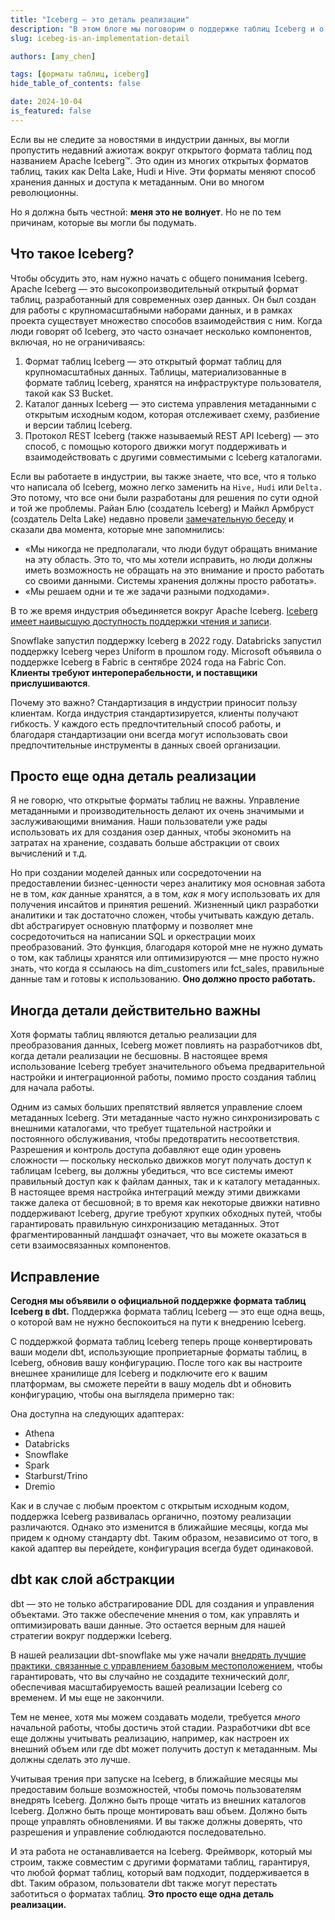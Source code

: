 ```yaml
---
title: "Iceberg — это деталь реализации"
description: "В этом блоге мы поговорим о поддержке таблиц Iceberg и о том, почему это важно и не важно одновременно"
slug: icebeg-is-an-implementation-detail

authors: [amy_chen]

tags: [форматы таблиц, iceberg]
hide_table_of_contents: false

date: 2024-10-04
is_featured: false
---
```


Если вы не следите за новостями в индустрии данных, вы могли пропустить недавний ажиотаж вокруг открытого формата таблиц под названием Apache Iceberg™. Это один из многих открытых форматов таблиц, таких как Delta Lake, Hudi и Hive. Эти форматы меняют способ хранения данных и доступа к метаданным. Они во многом революционны.

Но я должна быть честной: **меня это не волнует**. Но не по тем причинам, которые вы могли бы подумать.

<!-- truncate -->

## Что такое Iceberg?

Чтобы обсудить это, нам нужно начать с общего понимания Iceberg. Apache Iceberg — это высокопроизводительный открытый формат таблиц, разработанный для современных озер данных. Он был создан для работы с крупномасштабными наборами данных, и в рамках проекта существует множество способов взаимодействия с ним. Когда люди говорят об Iceberg, это часто означает несколько компонентов, включая, но не ограничиваясь:

1. Формат таблиц Iceberg — это открытый формат таблиц для крупномасштабных данных. Таблицы, материализованные в формате таблиц Iceberg, хранятся на инфраструктуре пользователя, такой как S3 Bucket.
2. Каталог данных Iceberg — это система управления метаданными с открытым исходным кодом, которая отслеживает схему, разбиение и версии таблиц Iceberg.
3. Протокол REST Iceberg (также называемый REST API Iceberg) — это способ, с помощью которого движки могут поддерживать и взаимодействовать с другими совместимыми с Iceberg каталогами.

Если вы работаете в индустрии, вы также знаете, что все, что я только что написала об Iceberg, можно легко заменить на `Hive,` `Hudi` или `Delta.` Это потому, что все они были разработаны для решения по сути одной и той же проблемы. Райан Блю (создатель Iceberg) и Майкл Армбруст (создатель Delta Lake) недавно провели [замечательную беседу](https://vimeo.com/1012543474) и сказали два момента, которые мне запомнились:

- «Мы никогда не предполагали, что люди будут обращать внимание на эту область. Это то, что мы хотели исправить, но люди должны иметь возможность не обращать на это внимание и просто работать со своими данными. Системы хранения должны просто работать».
- «Мы решаем одни и те же задачи разными подходами».

В то же время индустрия объединяется вокруг Apache Iceberg. [Iceberg имеет наивысшую доступность поддержки чтения и записи](https://medium.com/sundeck/2024-lakehouse-format-rundown-7edd75015428).

<Lightbox src="/img/blog/2024-10-04-iceberg-blog/2024-10-03-iceberg-support.png" width="85%" title="Благодарность Жаку из Sundeck за создание этой замечательной диаграммы всей поддержки Iceberg" />

Snowflake запустил поддержку Iceberg в 2022 году. Databricks запустил поддержку Iceberg через Uniform в прошлом году. Microsoft объявила о поддержке Iceberg в Fabric в сентябре 2024 года на Fabric Con. **Клиенты требуют интероперабельности, и поставщики прислушиваются**.

Почему это важно? Стандартизация в индустрии приносит пользу клиентам. Когда индустрия стандартизируется, клиенты получают гибкость. У каждого есть предпочтительный способ работы, и благодаря стандартизации они всегда могут использовать свои предпочтительные инструменты в данных своей организации.

## Просто еще одна деталь реализации

Я не говорю, что открытые форматы таблиц не важны. Управление метаданными и производительность делают их очень значимыми и заслуживающими внимания. Наши пользователи уже рады использовать их для создания озер данных, чтобы экономить на затратах на хранение, создавать больше абстракции от своих вычислений и т.д.

Но при создании моделей данных или сосредоточении на предоставлении бизнес-ценности через аналитику моя основная забота не в том, *как* данные хранятся, а в том, *как* я могу использовать их для получения инсайтов и принятия решений. Жизненный цикл разработки аналитики и так достаточно сложен, чтобы учитывать каждую деталь. dbt абстрагирует основную платформу и позволяет мне сосредоточиться на написании SQL и оркестрации моих преобразований. Это функция, благодаря которой мне не нужно думать о том, как таблицы хранятся или оптимизируются — мне просто нужно знать, что когда я ссылаюсь на dim_customers или fct_sales, правильные данные там и готовы к использованию. **Оно должно просто работать.**

## Иногда детали действительно важны

Хотя форматы таблиц являются деталью реализации для преобразования данных, Iceberg может повлиять на разработчиков dbt, когда детали реализации не бесшовны. В настоящее время использование Iceberg требует значительного объема предварительной настройки и интеграционной работы, помимо просто создания таблиц для начала работы.

Одним из самых больших препятствий является управление слоем метаданных Iceberg. Эти метаданные часто нужно синхронизировать с внешними каталогами, что требует тщательной настройки и постоянного обслуживания, чтобы предотвратить несоответствия. Разрешения и контроль доступа добавляют еще один уровень сложности — поскольку несколько движков могут получать доступ к таблицам Iceberg, вы должны убедиться, что все системы имеют правильный доступ как к файлам данных, так и к каталогу метаданных. В настоящее время настройка интеграций между этими движками также далека от бесшовной; в то время как некоторые движки нативно поддерживают Iceberg, другие требуют хрупких обходных путей, чтобы гарантировать правильную синхронизацию метаданных. Этот фрагментированный ландшафт означает, что вы можете оказаться в сети взаимосвязанных компонентов.

## Исправление

**Сегодня мы объявили о официальной поддержке формата таблиц Iceberg в dbt.** Поддержка формата таблиц Iceberg — это еще одна вещь, о которой вам не нужно беспокоиться на пути к внедрению Iceberg.

С поддержкой формата таблиц Iceberg теперь проще конвертировать ваши модели dbt, использующие проприетарные форматы таблиц, в Iceberg, обновив вашу конфигурацию. После того как вы настроите внешнее хранилище для Iceberg и подключите его к вашим платформам, вы сможете перейти в вашу модель dbt и обновить конфигурацию, чтобы она выглядела примерно так:

<Lightbox src="/img/blog/2024-10-04-iceberg-blog/iceberg_materialization.png" width="85%" title="Поддержка формата таблиц Iceberg в dbt для Snowflake" />

Она доступна на следующих адаптерах:

- Athena
- Databricks
- Snowflake
- Spark
- Starburst/Trino
- Dremio

Как и в случае с любым проектом с открытым исходным кодом, поддержка Iceberg развивалась органично, поэтому реализации различаются. Однако это изменится в ближайшие месяцы, когда мы придем к одному стандарту dbt. Таким образом, независимо от того, в какой адаптер вы перейдете, конфигурация всегда будет одинаковой.

## dbt как слой абстракции

dbt — это не только абстрагирование DDL для создания и управления объектами. Это также обеспечение мнения о том, как управлять и оптимизировать ваши данные. Это остается верным для нашей стратегии вокруг поддержки Iceberg.

В нашей реализации dbt-snowflake мы уже начали [внедрять лучшие практики, связанные с управлением базовым местоположением](https://docs.getdbt.com/reference/resource-configs/snowflake-configs#base-location), чтобы гарантировать, что вы случайно не создадите технический долг, обеспечивая масштабируемость вашей реализации Iceberg со временем. И мы еще не закончили.

Тем не менее, хотя мы можем создавать модели, требуется *много* начальной работы, чтобы достичь этой стадии. Разработчики dbt все еще должны учитывать реализацию, например, как настроен их внешний объем или где dbt может получить доступ к метаданным. Мы должны сделать это лучше.

Учитывая трения при запуске на Iceberg, в ближайшие месяцы мы предоставим больше возможностей, чтобы помочь пользователям внедрять Iceberg. Должно быть проще читать из внешних каталогов Iceberg. Должно быть проще монтировать ваш объем. Должно быть проще управлять обновлениями. И вы также должны доверять, что разрешения и управление соблюдаются последовательно.

И эта работа не останавливается на Iceberg. Фреймворк, который мы строим, также совместим с другими форматами таблиц, гарантируя, что любой формат таблиц, который вам подходит, поддерживается в dbt. Таким образом, пользователи dbt также могут перестать заботиться о форматах таблиц. **Это просто еще одна деталь реализации.**